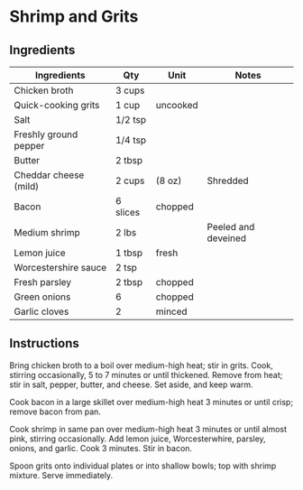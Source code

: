 # Shrimp and Grits

## Ingredients
| Ingredients                               | Qty     | Unit    | Notes                             |
|-------------------------------------------|---------|---------|-----------------------------------|
| Chicken broth                             | 3 cups  |         |                                   |
| Quick-cooking grits                       | 1 cup   | uncooked|                                   |
| Salt                                      | 1/2 tsp |         |                                   |
| Freshly ground pepper                     | 1/4 tsp |         |                                   |
| Butter                                    | 2 tbsp  |         |                                   |
| Cheddar cheese (mild)                           | 2 cups  | (8 oz)  | Shredded                          |
| Bacon                                     | 6 slices| chopped |                                   |
| Medium shrimp                             | 2 lbs   |         | Peeled and deveined               |
| Lemon juice                               | 1 tbsp  | fresh   |                                   |
| Worcestershire sauce                      | 2 tsp   |         |                                   |
| Fresh parsley                             | 2 tbsp  | chopped |                                   |
| Green onions                              | 6       | chopped |                                   |
| Garlic cloves                             | 2       | minced  |                                   |

                                   

## Instructions

Bring chicken broth to a boil over
medium-high heat; stir in grits. Cook, stirring
occasionally, 5 to 7 minutes or until thickened.
Remove from heat; stir in salt, pepper, butter, and cheese. Set aside, and keep warm.

Cook bacon in a large skillet over medium-high heat 3 minutes or until
crisp; remove bacon from pan.

Cook shrimp in same pan over
medium-high heat 3 minutes or until almost
pink, stirring occasionally. Add lemon juice, Worcesterwhire, parsley, onions, and garlic. Cook 3 minutes. Stir in bacon.

Spoon grits onto individual plates or
into shallow bowls; top with shrimp mixture.
Serve immediately.